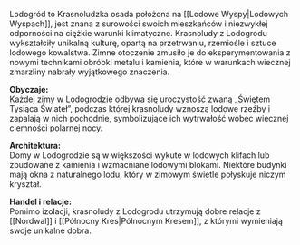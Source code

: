 Lodogród to Krasnoludzka osada położona na [[Lodowe Wyspy|Lodowych Wyspach]], jest znana z surowości swoich mieszkańców i niezwykłej odporności na ciężkie warunki klimatyczne. Krasnoludy z Lodogrodu wykształciły unikalną kulturę, opartą na przetrwaniu, rzemiośle i sztuce lodowego kowalstwa. Zimne otoczenie zmusiło je do eksperymentowania z nowymi technikami obróbki metalu i kamienia, które w warunkach wiecznej zmarzliny nabrały wyjątkowego znaczenia.

**Obyczaje:**  
Każdej zimy w Lodogrodzie odbywa się uroczystość zwaną „Świętem Tysiąca Świateł”, podczas której krasnoludy wznoszą lodowe rzeźby i zapalają w nich pochodnie, symbolizujące ich wytrwałość wobec wiecznej ciemności polarnej nocy.

**Architektura:**  
Domy w Lodogrodzie są w większości wykute w lodowych klifach lub zbudowane z kamienia i wzmacniane lodowymi blokami. Niektóre budynki mają okna z naturalnego lodu, który w zimowym świetle połyskuje niczym kryształ.

**Handel i relacje:**  
Pomimo izolacji, krasnoludy z Lodogrodu utrzymują dobre relacje z [[Nordwal]] i [[Północny Kres|Północnym Kresem]], z którymi wymieniają swoje unikalne dobra.